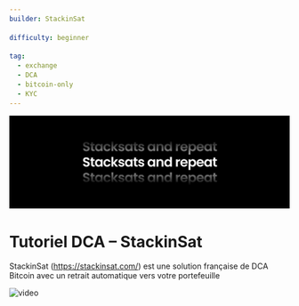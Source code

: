 ```yaml
---
builder: StackinSat

difficulty: beginner

tag:
  - exchange
  - DCA
  - bitcoin-only
  - KYC
---
```


![cover](assets/cover.jpeg)

# Tutoriel DCA – StackinSat

StackinSat (https://stackinsat.com/) est une solution française de DCA Bitcoin avec un retrait automatique vers votre portefeuille

![video](https://www.youtube.com/watch?v=mpT3kJDfRVw)
